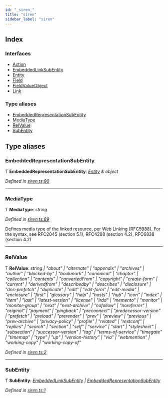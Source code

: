 ```yaml
---
id: "_siren_"
title: "siren"
sidebar_label: "siren"
---
```


## Index

### Interfaces

* [Action](../interfaces/_siren_.action.md)
* [EmbeddedLinkSubEntity](../interfaces/_siren_.embeddedlinksubentity.md)
* [Entity](../interfaces/_siren_.entity.md)
* [Field](../interfaces/_siren_.field.md)
* [FieldValueObject](../interfaces/_siren_.fieldvalueobject.md)
* [Link](../interfaces/_siren_.link.md)

### Type aliases

* [EmbeddedRepresentationSubEntity](_siren_.md#embeddedrepresentationsubentity)
* [MediaType](_siren_.md#mediatype)
* [RelValue](_siren_.md#relvalue)
* [SubEntity](_siren_.md#subentity)

## Type aliases

###  EmbeddedRepresentationSubEntity

Ƭ **EmbeddedRepresentationSubEntity**: *[Entity](../interfaces/_siren_.entity.md) & object*

*Defined in [siren.ts:90](https://github.com/comit-network/comit-js-sdk/blob/68ef370/src/siren.ts#L90)*

___

###  MediaType

Ƭ **MediaType**: *string*

*Defined in [siren.ts:89](https://github.com/comit-network/comit-js-sdk/blob/68ef370/src/siren.ts#L89)*

Defines media type of the linked resource, per Web Linking (RFC5988). For the syntax, see RFC2045 (section 5.1), RFC4288 (section 4.2), RFC6838 (section 4.2)

___

###  RelValue

Ƭ **RelValue**: *string | "about" | "alternate" | "appendix" | "archives" | "author" | "blocked-by" | "bookmark" | "canonical" | "chapter" | "collection" | "contents" | "convertedFrom" | "copyright" | "create-form" | "current" | "derivedfrom" | "describedby" | "describes" | "disclosure" | "dns-prefetch" | "duplicate" | "edit" | "edit-form" | "edit-media" | "enclosure" | "first" | "glossary" | "help" | "hosts" | "hub" | "icon" | "index" | "item" | "last" | "latest-version" | "license" | "lrdd" | "memento" | "monitor" | "monitor-group" | "next" | "next-archive" | "nofollow" | "noreferrer" | "original" | "payment" | "pingback" | "preconnect" | "predecessor-version" | "prefetch" | "preload" | "prerender" | "prev" | "preview" | "previous" | "prev-archive" | "privacy-policy" | "profile" | "related" | "restconf" | "replies" | "search" | "section" | "self" | "service" | "start" | "stylesheet" | "subsection" | "successor-version" | "tag" | "terms-of-service" | "timegate" | "timemap" | "type" | "up" | "version-history" | "via" | "webmention" | "working-copy" | "working-copy-of"*

*Defined in [siren.ts:2](https://github.com/comit-network/comit-js-sdk/blob/68ef370/src/siren.ts#L2)*

___

###  SubEntity

Ƭ **SubEntity**: *[EmbeddedLinkSubEntity](../interfaces/_siren_.embeddedlinksubentity.md) | [EmbeddedRepresentationSubEntity](_siren_.md#embeddedrepresentationsubentity)*

*Defined in [siren.ts:1](https://github.com/comit-network/comit-js-sdk/blob/68ef370/src/siren.ts#L1)*
